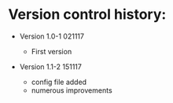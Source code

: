 Version control history:
====================

* Version 1.0-1 021117
	* First version
	
* Version 1.1-2 151117
	* config file added
	* numerous improvements

